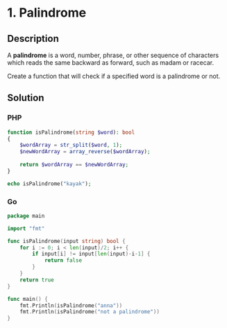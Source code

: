 # 1. Palindrome 

## Description
A **palindrome** is a word, number, phrase, or other sequence of characters which reads the same backward as forward, such as madam or racecar.

Create a function that will check if a specified word is a palindrome or not.


## Solution
### PHP
```php
function isPalindrome(string $word): bool
{
	$wordArray = str_split($word, 1);
	$newWordArray = array_reverse($wordArray);
	
	return $wordArray == $newWordArray;
}

echo isPalindrome("kayak");
```
### Go

```go
package main

import "fmt"

func isPalindrome(input string) bool {
	for i := 0; i < len(input)/2; i++ {
		if input[i] != input[len(input)-i-1] {
			return false
		}
	}
	return true
}

func main() {
	fmt.Println(isPalindrome("anna"))
	fmt.Println(isPalindrome("not a palindrome"))
}

```